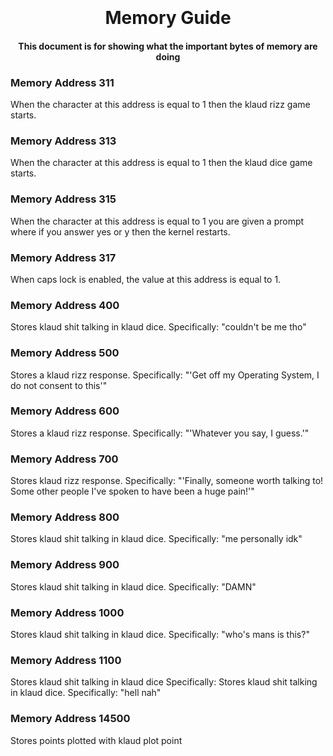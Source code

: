 <h1 align="center">
  <br>
  <br>
    Memory Guide
  <br>
</h1>

<h4 align="center">
    This document is for showing what the important bytes of memory are doing
  <br>
</h4>

### Memory Address 311
When the character at this address is equal to 1 then the klaud rizz game starts.

### Memory Address 313
When the character at this address is equal to 1 then the klaud dice game starts.

### Memory Address 315
When the character at this address is equal to 1 you are given a prompt where if you answer yes or y then the kernel restarts.

### Memory Address 317
When caps lock is enabled, the value at this address is equal to 1.

### Memory Address 400
Stores klaud shit talking in klaud dice. 
Specifically: "couldn't be me tho"

### Memory Address 500
Stores a klaud rizz response.
Specifically: "'Get off my Operating System, I do not consent to this'"

### Memory Address 600
Stores a klaud rizz response. 
Specifically: "'Whatever you say, I guess.'"

### Memory Address 700
Stores klaud rizz response. 
Specifically: "'Finally, someone worth talking to! Some other people I've spoken to have been a huge pain!'"

### Memory Address 800
Stores klaud shit talking in klaud dice. 
Specifically: "me personally idk"

### Memory Address 900
Stores klaud shit talking in klaud dice. 
Specifically: "DAMN"

### Memory Address 1000
Stores klaud shit talking in klaud dice. 
Specifically: "who's mans is this?"

### Memory Address 1100
Stores klaud shit talking in klaud dice
Specifically: Stores klaud shit talking in klaud dice. 
Specifically: "hell nah"

### Memory Address 14500
Stores points plotted with klaud plot point